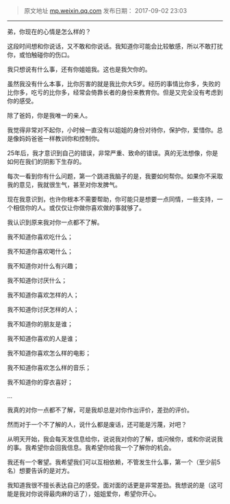 > 原文地址 [mp.weixin.qq.com](https://mp.weixin.qq.com/s?__biz=MzIwMzA5NTI3NQ==&mid=2649902394&idx=1&sn=346c5306c22810fd8df0040971fafc44&chksm=8ed240beb9a5c9a8ab90c86f738491d3fc974b032aa66a58be68ef113c9c85413bdff30e850d&scene=21#wechat_redirect)
> 发布日期： 2017-09-02 23:03
---

弟，你现在的心情是怎么样的？

  

这段时间想和你说话，又不敢和你说话。我知道你可能会比较敏感，所以不敢打扰你，或怕触碰你的伤口。  

  

我只想说有什么事，还有你姐姐我。这也是我欠你的。

  

虽然我没有什么本事，比你厉害的就是我比你大5岁。经历的事情比你多，失败的比你多，吃亏的比你多，经常会倚靠长者的身份来教育你。但是又完全没有考虑到你的感受。

  

除了爸妈，你是我唯一的亲人。

  

我觉得非常对不起你，小时候一直没有以姐姐的身份对待你，保护你，爱惜你。总是像妈妈爸爸一样教训你和控制你。

  

25年后，我才意识到自己的错误，非常严重、致命的错误。真的无法想像，你是如何在我们的阴影下生存的。

  

每次一看到你有什么问题，第一个跳进我脑子的是，我要如何帮你。如果你不采取我的意见，我就很生气，甚至对你发脾气。

  

现在我意识到，也许你根本不需要帮助，你可能只是想要一点同情，一些支持，一个相信你的人。或仅仅让你做你喜欢做的事就够了。

  

我认识到原来我对你一点都不了解。

  

我不知道你喜欢吃什么；

我不知道你喜欢喝什么；

我不知道你对什么有兴趣；

我不知道你讨厌什么；

我不知道你喜欢怎样的人；

我不知道你讨厌怎样的人；  

我不知道你的朋友是谁；

我不知道你喜欢的人是谁；

我不知道你喜欢怎么样的电影；

我不知道你喜欢怎么样的音乐；

我不知道你的穿衣喜好；

...

  

我真的对你一点都不了解，可是我却总是对你作出评价，差劲的评价。

  

然而对于一个不了解的人，说什么都是废话，还可能是污蔑，对吧？  

  

从明天开始，我会每天发信息给你，说说我对你的了解，或问候你，或和你说说我的事。我希望你会回我信息。我希望你给我一个了解你的机会。

  

我还有一个奢望。我希望我们可以互相依赖，不管发生什么事，第一个（至少前5名）想要告诉的是对方。

  

我知道我很不擅长表达自己的感受。面对面的话更是非常差劲。我想说的是（这可能是我对你说得最肉麻的话了），姐姐爱你，希望你开心。